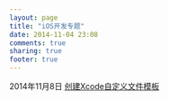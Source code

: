 ```yaml
---
layout: page
title: "iOS开发专题"
date: 2014-11-04 23:08
comments: true
sharing: true
footer: true
---
```


2014年11月8日 [创建Xcode自定义文件模板](http://devfoxbabe.com/blog/20141108/chuang-jian-xcodezi-ding-yi-wen-jian-mo-ban.html)